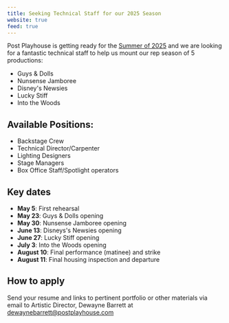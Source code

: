 ```yaml
---
title: Seeking Technical Staff for our 2025 Season
website: true
feed: true
---
```


Post Playhouse is getting ready for the [Summer of
2025](__URL__/productions/2025) and we are looking for a fantastic technical
staff to help us mount our rep season of 5 productions:

- Guys & Dolls
- Nunsense Jamboree
- Disney's Newsies
- Lucky Stiff
- Into the Woods

## Available Positions:

- Backstage Crew
- Technical Director/Carpenter
- Lighting Designers
- Stage Managers
- Box Office Staff/Spotlight operators

## Key dates

- **May 5**: First rehearsal
- **May 23**: Guys & Dolls opening
- **May 30**: Nunsense Jamboree opening
- **June 13**: Disneys's Newsies opening
- **June 27**: Lucky Stiff opening
- **July 3**: Into the Woods opening
- **August 10**: Final performance (matinee) and strike
- **August 11**: Final housing inspection and departure

## How to apply

Send your resume and links to pertinent portfolio or other materials via email
to Artistic Director, Dewayne Barrett at <dewaynebarrett@postplayhouse.com>
